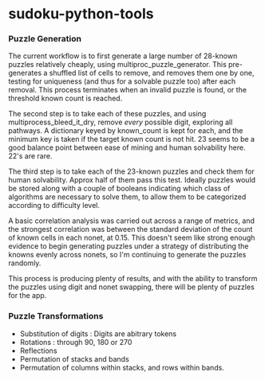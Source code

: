 # sudoku-python-tools

### Puzzle Generation

The current workflow is to first generate a large number of 28-known puzzles
relatively cheaply, using multiproc_puzzle_generator. This pre-generates a 
shuffled list of cells to remove, and removes them one by one, testing for 
uniqueness (and thus for a solvable puzzle too) after each removal. This process
terminates when an invalid puzzle is found, or the threshold known count is 
reached.

The second step is to take each of these puzzles, and using multiprocess_bleed_it_dry,
remove *every* possible digit, exploring all pathways. A dictionary keyed by 
known_count is kept for each, and the minimum key is taken if the target known
count is not hit. 23 seems to be a good balance point between ease of mining and
human solvability here. 22's are rare.

The third step is to take each of the 23-known puzzles and check them for human
solvability. Approx half of them pass this test. Ideally puzzles would be stored along
with a couple of booleans indicating which class of algorithms are necessary to solve
them, to allow them to be categorized according to difficulty level.

A basic correlation analysis was carried out across a range of metrics, and the strongest correlation was between the standard deviation of the count of known cells 
in each nonet, at 0.15. This doesn't seem like strong enough evidence to begin
generating puzzles under a strategy of distributing the knowns evenly across nonets, so
I'm continuing to generate the puzzles randomly.

This process is producing plenty of results, and with the ability to transform the 
puzzles using digit and nonet swapping, there will be plenty of puzzles for the app.

### Puzzle Transformations
- Substitution of digits : Digits are abitrary tokens
- Rotations : through 90, 180 or 270
- Reflections
- Permutation of stacks and bands
- Permutation of columns within stacks, and rows within bands.

